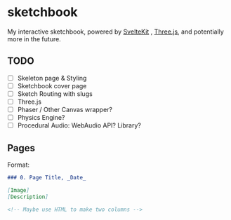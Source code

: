 # sketchbook

My interactive sketchbook, powered by [SvelteKit](https://github.com/sveltejs/kit)
, [Three.js](https://github.com/mrdoob/three.js), and potentially more in the future.

## TODO

- [ ] Skeleton page & Styling
- [ ] Sketchbook cover page
- [ ] Sketch Routing with slugs
- [ ] Three.js
- [ ] Phaser / Other Canvas wrapper?
- [ ] Physics Engine?
- [ ] Procedural Audio: WebAudio API? Library?

## Pages

Format:

```markdown
### 0. Page Title, _Date_

[Image]
[Description]

<!-- Maybe use HTML to make two columns -->
```
